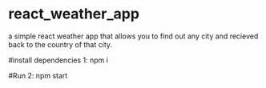 # react_weather_app
a simple react weather app that allows you to find out any city and recieved back to the country of that city.

#install dependencies
 1: npm i
 
#Run
 2: npm start
